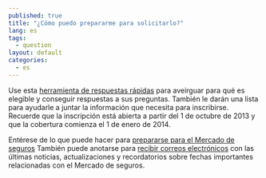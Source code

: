 ```yaml
---
published: true
title: "¿Cómo puedo prepararme para solicitarlo?"
lang: es
tags: 
  - question
layout: default
categories: 
  - es
---
```


Use esta [herramienta de respuestas rápidas](/es/quick-answers) para aveirguar para qué es elegible y conseguir respuestas a sus preguntas. También le darán una lista para ayudarle a juntar la información que necesita para inscribirse. 
Recuerde que la inscripción está abierta a partir del 1 de octubre de 2013 y que la cobertura comienza el 1 de enero de 2014. 

Entérese de lo que puede hacer para [prepararse para el Mercado de seguros](/es/how-can-i-get-ready-to-enroll-in-the-marketplace)
También puede anotarse para [recibir correos electrónicos](/es/subscribe) con las últimas noticias, actualizaciones y recordatorios sobre fechas importantes relacionadas con el Mercado de seguros.
